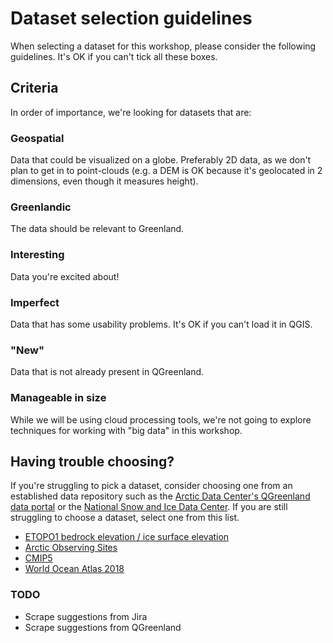 # Dataset selection guidelines

When selecting a dataset for this workshop, please consider the following guidelines.
It's OK if you can't tick all these boxes.

## Criteria

In order of importance, we're looking for datasets that are:


### Geospatial

Data that could be visualized on a globe. Preferably 2D data, as we don't plan to get in
to point-clouds (e.g. a DEM is OK because it's geolocated in 2 dimensions, even though
it measures height).


### Greenlandic

The data should be relevant to Greenland.


### Interesting

Data you're excited about!


### Imperfect

Data that has some usability problems. It's OK if you can't load it in QGIS.


### "New"

Data that is not already present in QGreenland.


### Manageable in size

While we will be using cloud processing tools, we're not going to explore techniques for
working with "big data" in this workshop.


## Having trouble choosing?

If you're struggling to pick a dataset, consider choosing one from an established data
repository such as the [Arctic Data Center's QGreenland data
portal](https://arcticdata.io/catalog/portals/QGreenland/Data) or the [National Snow and
Ice Data Center](https://nsidc.org/data/explore-data). If you are still struggling to
choose a dataset, select one from this list.

* [ETOPO1 bedrock elevation / ice surface elevation](https://www.ncei.noaa.gov/products/etopo-global-relief-model)
* [Arctic Observing Sites](https://arcticobservingviewer.org/web-services)
* [CMIP5](https://psl.noaa.gov/ipcc/ocn/ccwp.html)
* [World Ocean Atlas 2018](https://www.ncei.noaa.gov/access/world-ocean-atlas-2018/)


### TODO

* Scrape suggestions from Jira
* Scrape suggestions from QGreenland
